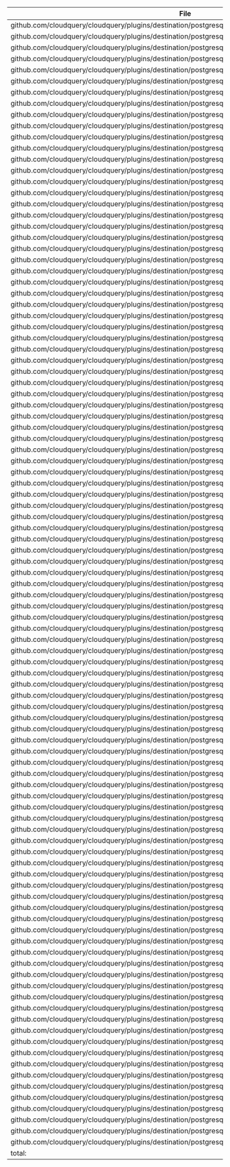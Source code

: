 | File | Function | Coverage |
| --- | --- | --- |
| github.com/cloudquery/cloudquery/plugins/destination/postgresql/v8/client/client.go:76: | New | 67.5% |
| github.com/cloudquery/cloudquery/plugins/destination/postgresql/v8/client/client.go:147: | Write | 100.0% |
| github.com/cloudquery/cloudquery/plugins/destination/postgresql/v8/client/client.go:151: | Close | 0.0% |
| github.com/cloudquery/cloudquery/plugins/destination/postgresql/v8/client/client.go:161: | currentDatabase | 100.0% |
| github.com/cloudquery/cloudquery/plugins/destination/postgresql/v8/client/client.go:170: | currentSchema | 80.0% |
| github.com/cloudquery/cloudquery/plugins/destination/postgresql/v8/client/client.go:180: | getPgType | 66.7% |
| github.com/cloudquery/cloudquery/plugins/destination/postgresql/v8/client/client.go:206: | hasPgVectorConfig | 100.0% |
| github.com/cloudquery/cloudquery/plugins/destination/postgresql/v8/client/connection_tester.go:18: | ConnectionTester | 85.0% |
| github.com/cloudquery/cloudquery/plugins/destination/postgresql/v8/client/connection_tester.go:52: | processError | 100.0% |
| github.com/cloudquery/cloudquery/plugins/destination/postgresql/v8/client/delete.go:14: | DeleteStaleBatch | 93.3% |
| github.com/cloudquery/cloudquery/plugins/destination/postgresql/v8/client/delete.go:34: | DeleteRecordsBatch | 88.9% |
| github.com/cloudquery/cloudquery/plugins/destination/postgresql/v8/client/delete.go:48: | generateInitialDelete | 95.2% |
| github.com/cloudquery/cloudquery/plugins/destination/postgresql/v8/client/delete.go:79: | generateRelationsDelete | 100.0% |
| github.com/cloudquery/cloudquery/plugins/destination/postgresql/v8/client/delete.go:93: | generateDeleteCTE | 100.0% |
| github.com/cloudquery/cloudquery/plugins/destination/postgresql/v8/client/delete.go:124: | extractPredicateValues | 100.0% |
| github.com/cloudquery/cloudquery/plugins/destination/postgresql/v8/client/embeddings_requester.go:35: | WithHTTPClient | 0.0% |
| github.com/cloudquery/cloudquery/plugins/destination/postgresql/v8/client/embeddings_requester.go:41: | WithEmbeddingsEndpointBase | 100.0% |
| github.com/cloudquery/cloudquery/plugins/destination/postgresql/v8/client/embeddings_requester.go:46: | NewEmbeddingsRequesterFromSpec | 100.0% |
| github.com/cloudquery/cloudquery/plugins/destination/postgresql/v8/client/embeddings_requester.go:54: | NewEmbeddingsRequester | 70.6% |
| github.com/cloudquery/cloudquery/plugins/destination/postgresql/v8/client/embeddings_requester.go:96: | CreateEmbeddings | 86.4% |
| github.com/cloudquery/cloudquery/plugins/destination/postgresql/v8/client/embeddings_requester.go:150: | doEmbeddingsRequest | 76.7% |
| github.com/cloudquery/cloudquery/plugins/destination/postgresql/v8/client/embeddings_requester.go:193: | specEmbeddingDimensionsForModel | 50.0% |
| github.com/cloudquery/cloudquery/plugins/destination/postgresql/v8/client/insert.go:17: | pgTables | 91.7% |
| github.com/cloudquery/cloudquery/plugins/destination/postgresql/v8/client/insert.go:39: | InsertBatch | 65.8% |
| github.com/cloudquery/cloudquery/plugins/destination/postgresql/v8/client/insert.go:110: | flushBatch | 82.4% |
| github.com/cloudquery/cloudquery/plugins/destination/postgresql/v8/client/insert.go:144: | insert | 100.0% |
| github.com/cloudquery/cloudquery/plugins/destination/postgresql/v8/client/insert.go:171: | upsert | 94.4% |
| github.com/cloudquery/cloudquery/plugins/destination/postgresql/v8/client/insert.go:199: | upsertCrateDB | 0.0% |
| github.com/cloudquery/cloudquery/plugins/destination/postgresql/v8/client/insert.go:223: | pgErrToStr | 100.0% |
| github.com/cloudquery/cloudquery/plugins/destination/postgresql/v8/client/insert_embeddings.go:38: | toEmbeddingTableColumns | 0.0% |
| github.com/cloudquery/cloudquery/plugins/destination/postgresql/v8/client/insert_embeddings.go:47: | addEmbeddingRows | 0.0% |
| github.com/cloudquery/cloudquery/plugins/destination/postgresql/v8/client/insert_embeddings.go:76: | insertEmbeddingsBatch | 5.7% |
| github.com/cloudquery/cloudquery/plugins/destination/postgresql/v8/client/insert_embeddings.go:141: | ensureConfigColumnsMatchBatchSchema | 0.0% |
| github.com/cloudquery/cloudquery/plugins/destination/postgresql/v8/client/insert_embeddings.go:172: | columnIndexes | 0.0% |
| github.com/cloudquery/cloudquery/plugins/destination/postgresql/v8/client/insert_embeddings.go:188: | buildDeleteCQIDsSQL | 0.0% |
| github.com/cloudquery/cloudquery/plugins/destination/postgresql/v8/client/insert_embeddings.go:196: | buildEmbeddingsInsertSQL | 0.0% |
| github.com/cloudquery/cloudquery/plugins/destination/postgresql/v8/client/insert_embeddings.go:205: | buildEmbeddingsRowValues | 0.0% |
| github.com/cloudquery/cloudquery/plugins/destination/postgresql/v8/client/insert_embeddings.go:236: | buildInputs | 0.0% |
| github.com/cloudquery/cloudquery/plugins/destination/postgresql/v8/client/insert_embeddings.go:252: | scalarToString | 0.0% |
| github.com/cloudquery/cloudquery/plugins/destination/postgresql/v8/client/insert_embeddings.go:271: | embeddingLiteral | 0.0% |
| github.com/cloudquery/cloudquery/plugins/destination/postgresql/v8/client/insert_embeddings.go:282: | sanitizeIdentifiers | 0.0% |
| github.com/cloudquery/cloudquery/plugins/destination/postgresql/v8/client/insert_embeddings.go:290: | makeSlice | 0.0% |
| github.com/cloudquery/cloudquery/plugins/destination/postgresql/v8/client/insert_embeddings.go:298: | makePlaceholders | 0.0% |
| github.com/cloudquery/cloudquery/plugins/destination/postgresql/v8/client/list_tables.go:78: | listTables | 90.6% |
| github.com/cloudquery/cloudquery/plugins/destination/postgresql/v8/client/messages.go:8: | tablesFromMessages | 90.0% |
| github.com/cloudquery/cloudquery/plugins/destination/postgresql/v8/client/migrate.go:19: | MigrateTableBatch | 71.7% |
| github.com/cloudquery/cloudquery/plugins/destination/postgresql/v8/client/migrate.go:91: | normalizeTable | 78.6% |
| github.com/cloudquery/cloudquery/plugins/destination/postgresql/v8/client/migrate.go:126: | autoMigrateTable | 78.6% |
| github.com/cloudquery/cloudquery/plugins/destination/postgresql/v8/client/migrate.go:152: | canAutoMigrate | 92.6% |
| github.com/cloudquery/cloudquery/plugins/destination/postgresql/v8/client/migrate.go:211: | normalizeTables | 100.0% |
| github.com/cloudquery/cloudquery/plugins/destination/postgresql/v8/client/migrate.go:219: | nonAutoMigratableTables | 88.9% |
| github.com/cloudquery/cloudquery/plugins/destination/postgresql/v8/client/migrate.go:234: | dropTable | 80.0% |
| github.com/cloudquery/cloudquery/plugins/destination/postgresql/v8/client/migrate.go:243: | migrateToCQID | 53.8% |
| github.com/cloudquery/cloudquery/plugins/destination/postgresql/v8/client/migrate.go:334: | addColumn | 85.7% |
| github.com/cloudquery/cloudquery/plugins/destination/postgresql/v8/client/migrate.go:345: | createTableIfNotExist | 91.4% |
| github.com/cloudquery/cloudquery/plugins/destination/postgresql/v8/client/migrate.go:398: | createPgVectorTableIfNotExists | 5.6% |
| github.com/cloudquery/cloudquery/plugins/destination/postgresql/v8/client/migrate.go:466: | removeUniqueConstraint | 75.0% |
| github.com/cloudquery/cloudquery/plugins/destination/postgresql/v8/client/migrate.go:481: | getPKName | 80.0% |
| github.com/cloudquery/cloudquery/plugins/destination/postgresql/v8/client/migrate.go:494: | createPerformanceIndexes | 68.8% |
| github.com/cloudquery/cloudquery/plugins/destination/postgresql/v8/client/migrate.go:523: | ensurePgVectorExtensionInstalled | 30.0% |
| github.com/cloudquery/cloudquery/plugins/destination/postgresql/v8/client/migrate.go:542: | hashTableName | 80.0% |
| github.com/cloudquery/cloudquery/plugins/destination/postgresql/v8/client/read.go:25: | Read | 79.3% |
| github.com/cloudquery/cloudquery/plugins/destination/postgresql/v8/client/read.go:66: | prepareValueForResourceSet | 56.2% |
| github.com/cloudquery/cloudquery/plugins/destination/postgresql/v8/client/read.go:153: | numericToUint64 | 83.3% |
| github.com/cloudquery/cloudquery/plugins/destination/postgresql/v8/client/read.go:170: | stringForTime32 | 100.0% |
| github.com/cloudquery/cloudquery/plugins/destination/postgresql/v8/client/read.go:174: | stringForTime64 | 100.0% |
| github.com/cloudquery/cloudquery/plugins/destination/postgresql/v8/client/spec/gen/main.go:13: | main | 0.0% |
| github.com/cloudquery/cloudquery/plugins/destination/postgresql/v8/client/spec/gen/main.go:20: | currDir | 0.0% |
| github.com/cloudquery/cloudquery/plugins/destination/postgresql/v8/client/spec/pgx_log_level.go:23: | JSONSchema | 100.0% |
| github.com/cloudquery/cloudquery/plugins/destination/postgresql/v8/client/spec/pgx_log_level.go:38: | String | 100.0% |
| github.com/cloudquery/cloudquery/plugins/destination/postgresql/v8/client/spec/pgx_log_level.go:42: | LogLevel | 100.0% |
| github.com/cloudquery/cloudquery/plugins/destination/postgresql/v8/client/spec/pgx_log_level.go:46: | MarshalJSON | 100.0% |
| github.com/cloudquery/cloudquery/plugins/destination/postgresql/v8/client/spec/pgx_log_level.go:53: | UnmarshalJSON | 66.7% |
| github.com/cloudquery/cloudquery/plugins/destination/postgresql/v8/client/spec/pgx_log_level.go:64: | logLevelFromString | 75.0% |
| github.com/cloudquery/cloudquery/plugins/destination/postgresql/v8/client/spec/spec.go:52: | HasPgVectorConfig | 0.0% |
| github.com/cloudquery/cloudquery/plugins/destination/postgresql/v8/client/spec/spec.go:56: | SetDefaults | 93.3% |
| github.com/cloudquery/cloudquery/plugins/destination/postgresql/v8/client/spec/spec.go:89: | ensureCQIDPresent | 66.7% |
| github.com/cloudquery/cloudquery/plugins/destination/postgresql/v8/client/spec/spec.go:96: | embeddingDimensionsForModel | 75.0% |
| github.com/cloudquery/cloudquery/plugins/destination/postgresql/v8/client/spec/spec.go:107: | Validate | 88.2% |
| github.com/cloudquery/cloudquery/plugins/destination/postgresql/v8/client/spec/spec.go:159: | JSONSchemaExtend | 0.0% |
| github.com/cloudquery/cloudquery/plugins/destination/postgresql/v8/client/spec/spec.go:205: | GetPgVectorTableConfig | 0.0% |
| github.com/cloudquery/cloudquery/plugins/destination/postgresql/v8/client/transformer.go:16: | stripNulls | 100.0% |
| github.com/cloudquery/cloudquery/plugins/destination/postgresql/v8/client/transformer.go:23: | stripNullsFromMarshalledJson | 77.8% |
| github.com/cloudquery/cloudquery/plugins/destination/postgresql/v8/client/transformer.go:39: | stripNullsFromJsonValue | 100.0% |
| github.com/cloudquery/cloudquery/plugins/destination/postgresql/v8/client/transformer.go:58: | transformArr | 88.9% |
| github.com/cloudquery/cloudquery/plugins/destination/postgresql/v8/client/transformer.go:195: | transformValues | 100.0% |
| github.com/cloudquery/cloudquery/plugins/destination/postgresql/v8/client/transformer.go:212: | getCQIDs | 0.0% |
| github.com/cloudquery/cloudquery/plugins/destination/postgresql/v8/client/transformer.go:227: | getColumnIndexWithName | 0.0% |
| github.com/cloudquery/cloudquery/plugins/destination/postgresql/v8/client/types.go:8: | SchemaTypeToPg | 50.0% |
| github.com/cloudquery/cloudquery/plugins/destination/postgresql/v8/client/types.go:19: | PgToSchemaType | 50.0% |
| github.com/cloudquery/cloudquery/plugins/destination/postgresql/v8/main.go:14: | main | 0.0% |
| github.com/cloudquery/cloudquery/plugins/destination/postgresql/v8/pgarrow/to_arrow.go:18: | Pg10ToArrow | 90.9% |
| github.com/cloudquery/cloudquery/plugins/destination/postgresql/v8/pgarrow/to_arrow.go:66: | CockroachToArrow | 85.7% |
| github.com/cloudquery/cloudquery/plugins/destination/postgresql/v8/pgarrow/to_arrow.go:115: | CrateDBToArrow | 0.0% |
| github.com/cloudquery/cloudquery/plugins/destination/postgresql/v8/pgarrow/to_arrow.go:161: | normalize | 100.0% |
| github.com/cloudquery/cloudquery/plugins/destination/postgresql/v8/pgarrow/to_arrow.go:165: | parseTimestamp | 100.0% |
| github.com/cloudquery/cloudquery/plugins/destination/postgresql/v8/pgarrow/to_arrow.go:186: | parseTime | 100.0% |
| github.com/cloudquery/cloudquery/plugins/destination/postgresql/v8/pgarrow/to_arrow.go:201: | parseNumeric | 88.9% |
| github.com/cloudquery/cloudquery/plugins/destination/postgresql/v8/pgarrow/to_pg.go:10: | ArrowToPg10 | 60.7% |
| github.com/cloudquery/cloudquery/plugins/destination/postgresql/v8/pgarrow/to_pg.go:72: | ArrowToCockroach | 57.1% |
| github.com/cloudquery/cloudquery/plugins/destination/postgresql/v8/pgarrow/to_pg.go:131: | ArrowToCrateDB | 0.0% |
| total: | (statements) | 64.4% |
